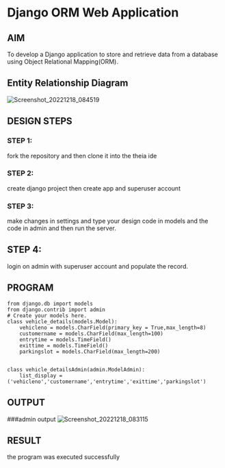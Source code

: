 # Django ORM Web Application

## AIM
To develop a Django application to store and retrieve data from a database using Object Relational Mapping(ORM).

## Entity Relationship Diagram

![Screenshot_20221218_084519](https://user-images.githubusercontent.com/118596964/208306159-a19b2481-7627-48b5-9821-b90ff2dccc3c.png)


## DESIGN STEPS
### STEP 1: 
fork the repository and then clone it into the theia ide

### STEP 2:
create django project then create app and superuser account

### STEP 3:
make changes in settings and type your design code in models and the code in admin and then run the server.
## STEP 4:
login on admin with superuser account and populate the record.


## PROGRAM
```
from django.db import models
from django.contrib import admin
# Create your models here.
class vehicle_details(models.Model):
    vehicleno = models.CharField(primary_key = True,max_length=8)
    customername = models.CharField(max_length=100)
    entrytime = models.TimeField()
    exittime = models.TimeField()
    parkingslot = models.CharField(max_length=200)


class vehicle_detailsAdmin(admin.ModelAdmin):
    list_display = ('vehicleno','customername','entrytime','exittime','parkingslot')
```
## OUTPUT
###admin output
![Screenshot_20221218_083115](https://user-images.githubusercontent.com/118596964/208305955-0cf24c40-32a1-45e3-8524-9db0ced1a886.png)


## RESULT
the program was executed successfully
